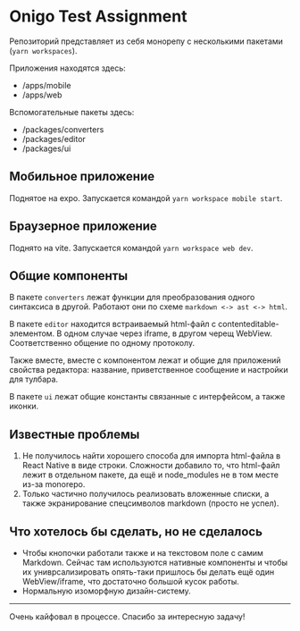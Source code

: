 Onigo Test Assignment
=====================

Репозиторий представляет из себя монорепу с несколькими пакетами (`yarn workspaces`).

Приложения находятся здесь:

- /apps/mobile
- /apps/web

Вспомогательные пакеты здесь:

- /packages/converters
- /packages/editor
- /packages/ui

Мобильное приложение
--------------------

Поднятое на expo. Запускается командой `yarn workspace mobile start`.

Браузерное приложение
---------------------

Поднято на vite. Запускается командой `yarn workspace web dev`.

Общие компоненты
----------------

В пакете `converters` лежат функции для преобразования одного синтаксиса в другой. Работают они по схеме `markdown <-> ast <-> html`.

В пакете `editor` находится встраиваемый html-файл с contenteditable-элементом. В одном случае через iframe, в другом черещ WebView. Соответственно общение по одному протоколу.

Также вместе, вместе с компонентом лежат и общие для приложений свойства редактора: название, приветственное сообщение и настройки для тулбара.

В пакете `ui` лежат общие константы связанные с интерфейсом, а также иконки.

Известные проблемы
------------------

1. Не получилось найти хорошего способа для импорта html-файла в React Native в виде строки. Сложности добавило то, что html-файл лежит в отдельном пакете, да ещё и node_modules не в том месте из-за monorepo.
2. Только частично получилось реализовать вложенные списки, а также экранирование спецсимволов markdown (просто не успел).

Что хотелось бы сделать, но не сделалось
----------------------------------------
- Чтобы кнопочки работали также и на текстовом поле с самим Markdown. Сейчас там используются нативные компоненты и чтобы их униврсализировать опять-таки пришлось бы делать ещё один WebView/iframe, что достаточно большой кусок работы.
- Нормальную изоморфную дизайн-систему.

---

Очень кайфовал в процессе. Спасибо за интересную задачу!
